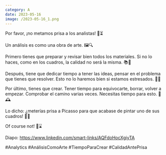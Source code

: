 ```yaml
--- 
category: A 
date: 2023-05-16 
image: /2023-05-16_1.png 
--- 
```


Por favor, ¡no metamos prisa a los analistas! 🛑⏳

Un análisis es como una obra de arte. 🖼️🔍

Primero tienes que preparar y revisar bien todos los materiales. Si no lo haces, como en los cuadros, la calidad no será la misma. 📚👀

Después, tiene que dedicar tiempo a tener las ideas, pensar en el problema que tienes que resolver. Esto no lo haremos bien si estamos estresados. 🧠💡

Por último, tienes que crear. Tener tiempo para equivocarte, borrar, volver a empezar. Comprobar el camino varias veces. Necesitas tiempo para esto. 🔄🕰️

Lo dicho: ¿meterías prisa a Picasso para que acabase de pintar uno de sus cuadros! 🎨🚀

Of course not! 🚫⌛

Diapo: https://www.linkedin.com/smart-links/AQFdoHocXgiyTA

#Analytics #AnálisisComoArte #TiempoParaCrear #CalidadAntePrisa